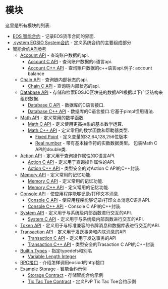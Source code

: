 # 模块


这里是所有模块的列表:

- [EOS 智能合约]() - 记录EOS货币合同的界面.
- [.system EOSIO System合约]() - 定义系统合约的主要组成部分   
- [智能合约API参考]()  
    - [Account API]() - 查询账户数据的api.
        - [Account C API]() - 查询账户数据的c语言api.
        - [Account C++ API]() - 查询账户数据的c++语言api.例子: account balance
    - [Chain API]() - 查询链内部状态的api.
        - [Chain C API]() - 查询链内部状态的api.
    - [Database API]() - 存储和检索EOS.IO区块链的数据API根据以下广泛结构来组织数据.
        - [Database C API]() - 数据库的C语言接口.
        - [Database C++ API]() - 数据库的C语言接口.它基于pimpl惯用语法.
    - [Math API]() - 定义常用的数学函数.
        - [Math C API]() - 定义使用更高抽象的基本数学运算.
        - [Math C++ API]() - 定义常用的数学函数和帮助器类型.
            - [Fixed Point]() - 定义变量的32,64,128,256位版本
            - [Real number]() - 带有基本操作符的实数数据类型。 包装Math C API的double类.
    - [Action API]() - 定义用于查询操作属性的C语言API.
        - [Action C API]() - 定义用于查询操作属性的API.
        - [Action C++ API]() - 类型安全的对Action C API的C++封装.
    - [Memory API]() - 定义常用的记忆功能.
        - [Memory C API]() - 定义常用的记忆功能.
        - [Memory C++ API]() - 定义常用的记忆功能.
    - [Console API]() - 使应用程序能够记录/打印文本消息.
        - [Console C API]() - 使应用程序能够记录/打印文本消息C语言API.
        - [Console C++ API]() - Console C API的C++封装.
    - [System API]() - 定义用于与系统级内部函数进行交互的API.
        - [System C API]() - 定义用于与系统级内部函数进行交互的API.
    - [Token API]() - 定义用于与标准兼容的令牌消息和数据库表进行交互的ABI.
    - [Transaction API]() - 定义用于发送事务和内联消息的API
        - [Transaction C API]() - 定义用于发送事务的API
        - [Transaction C++ API]() - 类型安全的Trasaction C API的C++封装
    - [Builtin Types]() - 指定typedefs和别名
        - [Variable Length Integer]() 
    - [RPC接口]() - 介绍怎样调用eosiod的http接口
    - [Example Storage]() - 智能合约示例
        - [Storage Contract]() - 存储智能合约示例
        - [Tic Tac Toe Contract]() - 定义PvP Tic Tac Toe合约示例
